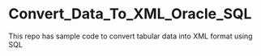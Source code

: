 # Convert_Data_To_XML_Oracle_SQL
This repo has sample code to convert tabular data into XML format using SQL
